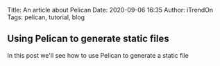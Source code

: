 Title: An article about Pelican
Date: 2020-09-06 16:35
Author: iTrendOn
Tags: pelican, tutorial, blog
## Using Pelican to generate static files
In this post we'll see how to use Pelican to generate a static file
